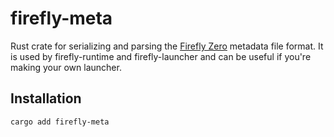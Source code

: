 # firefly-meta

Rust crate for serializing and parsing the [Firefly Zero](https://fireflyzero.com/) metadata file format. It is used by firefly-runtime and firefly-launcher and can be useful if you're making your own launcher.

## Installation

```bash
cargo add firefly-meta
```
